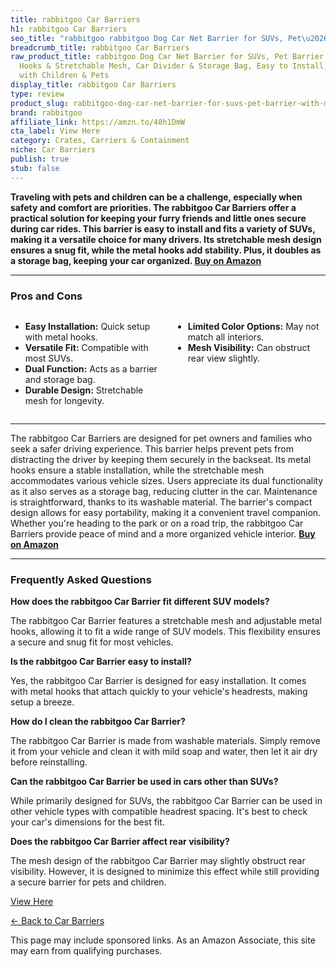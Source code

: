 ```yaml
---
title: rabbitgoo Car Barriers
h1: rabbitgoo Car Barriers
seo_title: "rabbitgoo rabbitgoo Dog Car Net Barrier for SUVs, Pet\u2026"
breadcrumb_title: rabbitgoo Car Barriers
raw_product_title: rabbitgoo Dog Car Net Barrier for SUVs, Pet Barrier with Metal
  Hooks & Stretchable Mesh, Car Divider & Storage Bag, Easy to Install, Drive Safely
  with Children & Pets
display_title: rabbitgoo Car Barriers
type: review
product_slug: rabbitgoo-dog-car-net-barrier-for-suvs-pet-barrier-with-metal-hooks-str-d185a33e
brand: rabbitgoo
affiliate_link: https://amzn.to/48h1DmW
cta_label: View Here
category: Crates, Carriers & Containment
niche: Car Barriers
publish: true
stub: false
---
```


<div id="intro" class="full-width">
  <p><strong>Traveling with pets and children can be a challenge, especially when safety and comfort are priorities. The rabbitgoo Car Barriers offer a practical solution for keeping your furry friends and little ones secure during car rides. This barrier is easy to install and fits a variety of SUVs, making it a versatile choice for many drivers. Its stretchable mesh design ensures a snug fit, while the metal hooks add stability. Plus, it doubles as a storage bag, keeping your car organized. </strong><a href="https://amzn.to/48h1DmW" rel="nofollow sponsored noopener" target="_blank"><strong>Buy on Amazon</strong></a></p>
</div>

<hr />
<h3 id="pros-cons">Pros and Cons</h3>
<div class="pc-grid" style="display:grid;grid-template-columns:1fr 1fr;gap:16px;">
  <ul>
    <li><strong>Easy Installation:</strong> Quick setup with metal hooks.</li>
    <li><strong>Versatile Fit:</strong> Compatible with most SUVs.</li>
    <li><strong>Dual Function:</strong> Acts as a barrier and storage bag.</li>
    <li><strong>Durable Design:</strong> Stretchable mesh for longevity.</li>
  </ul>
  <ul>
    <li><strong>Limited Color Options:</strong> May not match all interiors.</li>
    <li><strong>Mesh Visibility:</strong> Can obstruct rear view slightly.</li>
  </ul>
</div>
<hr />

<div class="full-width">
  <p>The rabbitgoo Car Barriers are designed for pet owners and families who seek a safer driving experience. This barrier helps prevent pets from distracting the driver by keeping them securely in the backseat. Its metal hooks ensure a stable installation, while the stretchable mesh accommodates various vehicle sizes. Users appreciate its dual functionality as it also serves as a storage bag, reducing clutter in the car. Maintenance is straightforward, thanks to its washable material. The barrier's compact design allows for easy portability, making it a convenient travel companion. Whether you're heading to the park or on a road trip, the rabbitgoo Car Barriers provide peace of mind and a more organized vehicle interior. <a href="https://amzn.to/48h1DmW" rel="nofollow sponsored noopener" target="_blank"><strong>Buy on Amazon</strong></a></p>
</div>

<hr />
<h3 id="faqs">Frequently Asked Questions</h3>

<p><strong>How does the rabbitgoo Car Barrier fit different SUV models?</strong></p>
<p>The rabbitgoo Car Barrier features a stretchable mesh and adjustable metal hooks, allowing it to fit a wide range of SUV models. This flexibility ensures a secure and snug fit for most vehicles.</p>

<p><strong>Is the rabbitgoo Car Barrier easy to install?</strong></p>
<p>Yes, the rabbitgoo Car Barrier is designed for easy installation. It comes with metal hooks that attach quickly to your vehicle's headrests, making setup a breeze.</p>

<p><strong>How do I clean the rabbitgoo Car Barrier?</strong></p>
<p>The rabbitgoo Car Barrier is made from washable materials. Simply remove it from your vehicle and clean it with mild soap and water, then let it air dry before reinstalling.</p>

<p><strong>Can the rabbitgoo Car Barrier be used in cars other than SUVs?</strong></p>
<p>While primarily designed for SUVs, the rabbitgoo Car Barrier can be used in other vehicle types with compatible headrest spacing. It's best to check your car's dimensions for the best fit.</p>

<p><strong>Does the rabbitgoo Car Barrier affect rear visibility?</strong></p>
<p>The mesh design of the rabbitgoo Car Barrier may slightly obstruct rear visibility. However, it is designed to minimize this effect while still providing a secure barrier for pets and children.</p>
<p><a class="btn" href="https://amzn.to/48h1DmW" target="_blank" rel="nofollow sponsored noopener">View Here</a></p>
<p><a href="/roundups/crates-carriers-containment/car-barriers/">← Back to Car Barriers</a></p>
<aside class="disclosure">This page may include sponsored links. As an Amazon Associate, this site may earn from qualifying purchases.</aside>
